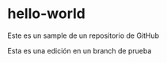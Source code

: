 # hello-world
Este es un sample de un repositorio de GitHub

Esta es una edición en un branch de prueba
